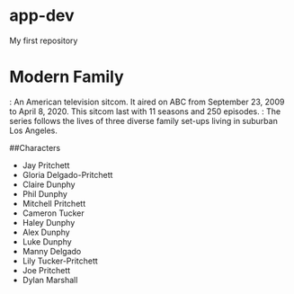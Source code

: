 # app-dev
My first repository
# Modern Family 
: An American television sitcom. It aired on ABC from September 23, 2009 to April 8, 2020. This sitcom last with 11 seasons and 250 episodes.
: The series follows the lives of three diverse family set-ups living in suburban Los Angeles.

##Characters
- Jay Pritchett
- Gloria Delgado-Pritchett
- Claire Dunphy
- Phil Dunphy
- Mitchell Pritchett
- Cameron Tucker
- Haley Dunphy
- Alex Dunphy
- Luke Dunphy
- Manny Delgado
- Lily Tucker-Pritchett
- Joe Pritchett
- Dylan Marshall
